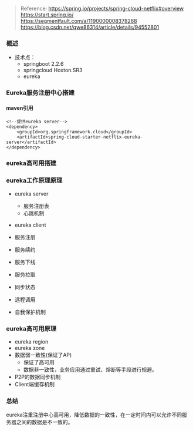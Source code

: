 >Reference:
>https://spring.io/projects/spring-cloud-netflix#overview
>https://start.spring.io/
>https://segmentfault.com/a/1190000008378268
>https://blog.csdn.net/qwe86314/article/details/94552801
### 概述
- 技术点：
  - springboot 2.2.6
  - springcloud Hoxton.SR3
  - eureka

### Eureka服务注册中心搭建

#### maven引用
```
<!--提供eureka server-->
<dependency>
    <groupId>org.springframework.cloud</groupId>
    <artifactId>spring-cloud-starter-netflix-eureka-server</artifactId>
</dependency>
```
### eureka高可用搭建

### eureka工作原理原理
- eureka server
  - 服务注册表
  - 心跳机制
- eureka client
- 服务注册

- 服务续约
- 服务下线
- 服务拉取
- 同步状态
- 远程调用
- 自我保护机制

### eureka高可用原理
- eureka region
- eureka zone
- 数据弱一致性(保证了AP)
  - 保证了高可用
  - 数据非一致性，业务应用通过重试、熔断等手段进行规避。
- P2P的数据同步机制
- Client端缓存机制


### 总结
eureka注重注册中心高可用，降低数据的一致性，在一定时间内可以允许不同服务器之间的数据是不一致的。





